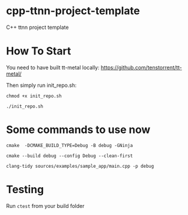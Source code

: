 # cpp-ttnn-project-template
C++ ttnn project template


# How To Start
You need to have built tt-metal locally: https://github.com/tenstorrent/tt-metal/

Then simply run init_repo.sh:

`chmod +x init_repo.sh`

`./init_repo.sh`

# Some commands to use now

`cmake  -DCMAKE_BUILD_TYPE=Debug -B debug -GNinja`

`cmake --build debug --config Debug --clean-first`

`clang-tidy sources/examples/sample_app/main.cpp -p debug`

# Testing

Run `ctest` from your build folder
